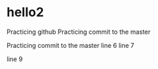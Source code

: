# hello2
Practicing github
Practicing commit to the master

Practicing commit to the master
line 6
line 7

line 9
